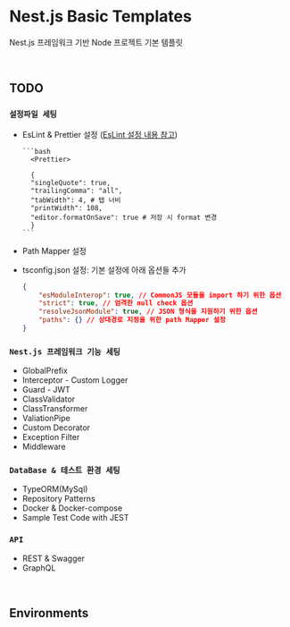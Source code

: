 # Nest.js Basic Templates

Nest.js 프레임워크 기반 Node 프로젝트 기본 템플릿

<br/>

## TODO

### `설정파일 세팅`

-   EsLint & Prettier 설정
    ([EsLint 설정 내용 참고](https://www.daleseo.com/eslint-config/))

        ```bash
          <Prettier>

          {
          "singleQuote": true,
          "trailingComma": "all",
          "tabWidth": 4, # 탭 너비
          "printWidth": 108,
          "editor.formatOnSave": true # 저장 시 format 변경
          }
        ```

-   Path Mapper 설정
-   tsconfig.json 설정: 기본 설정에 아래 옵션들 추가
    ```json
    {
        "esModuleInterop": true, // CommonJS 모듈을 import 하기 위한 옵션
        "strict": true, // 엄격한 null check 옵션
        "resolveJsonModule": true, // JSON 형식을 지원하기 위한 옵션
        "paths": {} // 상대경로 지정을 위한 path Mapper 설정
    }
    ```

### `Nest.js 프레임워크 기능 세팅`

-   GlobalPrefix
-   Interceptor - Custom Logger
-   Guard - JWT
-   ClassValidator
-   ClassTransformer
-   ValiationPipe
-   Custom Decorator
-   Exception Filter
-   Middleware

### `DataBase & 테스트 환경 세팅`

-   TypeORM(MySql)
-   Repository Patterns
-   Docker & Docker-compose
-   Sample Test Code with JEST

### `API`

-   REST & Swagger
-   GraphQL

<br/>

## Environments
